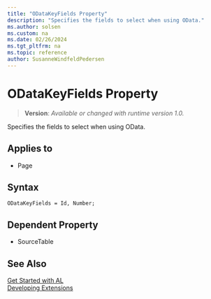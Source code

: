 ```yaml
---
title: "ODataKeyFields Property"
description: "Specifies the fields to select when using OData."
ms.author: solsen
ms.custom: na
ms.date: 02/26/2024
ms.tgt_pltfrm: na
ms.topic: reference
author: SusanneWindfeldPedersen
---
```

[//]: # (START>DO_NOT_EDIT)
[//]: # (IMPORTANT:Do not edit any of the content between here and the END>DO_NOT_EDIT.)
[//]: # (Any modifications should be made in the .xml files in the ModernDev repo.)
# ODataKeyFields Property
> **Version**: _Available or changed with runtime version 1.0._

Specifies the fields to select when using OData.

## Applies to
-   Page

[//]: # (IMPORTANT: END>DO_NOT_EDIT)


## Syntax

```AL
ODataKeyFields = Id, Number;
```
  
## Dependent Property

- SourceTable

## See Also  
[Get Started with AL](../devenv-get-started.md)  
[Developing Extensions](../devenv-dev-overview.md)  